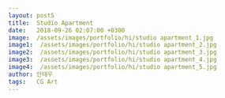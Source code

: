 ```yaml
---
layout: post5
title:  Studio Apartment
date:   2018-09-26 02:07:00 +0300
image:  /assets/images/portfolio/hi/studio apartment_1.jpg
image1:  /assets/images/portfolio/hi/studio apartment_2.jpg
image2:  /assets/images/portfolio/hi/studio apartment_3.jpg
image3:  /assets/images/portfolio/hi/studio apartment_4.jpg
image4:  /assets/images/portfolio/hi/studio apartment_5.jpg
author: 안태우
tags:   CG Art
---
```

